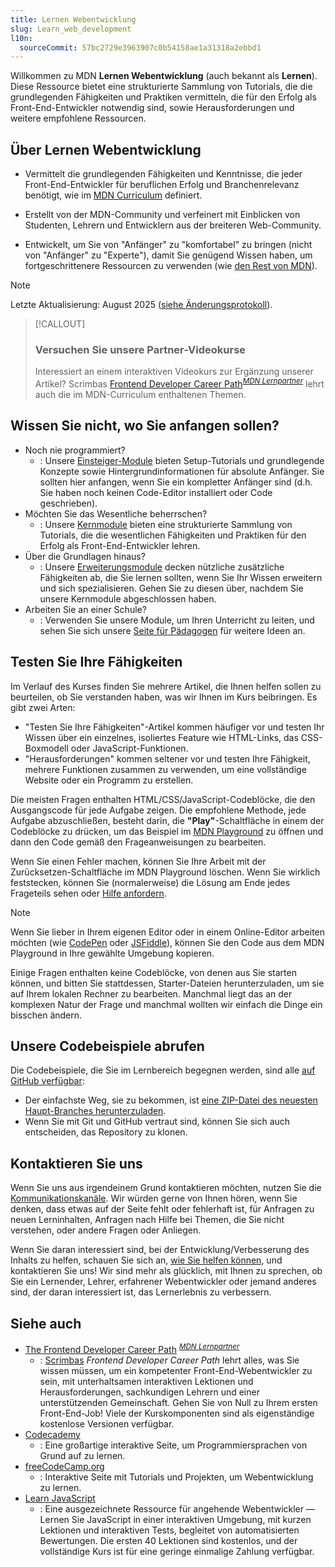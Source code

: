 ```yaml
---
title: Lernen Webentwicklung
slug: Learn_web_development
l10n:
  sourceCommit: 57bc2729e3963907c0b54158ae1a31318a2ebbd1
---
```


Willkommen zu MDN **Lernen Webentwicklung** (auch bekannt als **Lernen**). Diese Ressource bietet eine strukturierte Sammlung von Tutorials, die die grundlegenden Fähigkeiten und Praktiken vermitteln, die für den Erfolg als Front-End-Entwickler notwendig sind, sowie Herausforderungen und weitere empfohlene Ressourcen.

## Über Lernen Webentwicklung

- Vermittelt die grundlegenden Fähigkeiten und Kenntnisse, die jeder Front-End-Entwickler für beruflichen Erfolg und Branchenrelevanz benötigt, wie im [MDN Curriculum](/en-US/curriculum/) definiert.

- Erstellt von der MDN-Community und verfeinert mit Einblicken von Studenten, Lehrern und Entwicklern aus der breiteren Web-Community.

- Entwickelt, um Sie von "Anfänger" zu "komfortabel" zu bringen (nicht von "Anfänger" zu "Experte"), damit Sie genügend Wissen haben, um fortgeschrittenere Ressourcen zu verwenden (wie [den Rest von MDN](/en-US/)).

> [!NOTE]
> Letzte Aktualisierung: August 2025 ([siehe Änderungsprotokoll](/de/docs/Learn_web_development/Changelog)).

> [!CALLOUT]
>
> ### Versuchen Sie unsere Partner-Videokurse
>
> Interessiert an einem interaktiven Videokurs zur Ergänzung unserer Artikel? Scrimbas [Frontend Developer Career Path](https://scrimba.com/the-frontend-developer-career-path-c0j?via=mdn)<sup>[_MDN Lernpartner_](/de/docs/MDN/Writing_guidelines/Learning_content#partner_links_and_embeds)</sup> lehrt auch die im MDN-Curriculum enthaltenen Themen.
>
> <mdn-scrim-inline url="https://scrimba.com/s06icdv" scrimtitle="Scrimba + MDN"></mdn-scrim-inline>

## Wissen Sie nicht, wo Sie anfangen sollen?

- Noch nie programmiert?
  - : Unsere [Einsteiger-Module](/de/docs/Learn_web_development/Getting_started) bieten Setup-Tutorials und grundlegende Konzepte sowie Hintergrundinformationen für absolute Anfänger. Sie sollten hier anfangen, wenn Sie ein kompletter Anfänger sind (d.h. Sie haben noch keinen Code-Editor installiert oder Code geschrieben).
- Möchten Sie das Wesentliche beherrschen?
  - : Unsere [Kernmodule](/de/docs/Learn_web_development/Core) bieten eine strukturierte Sammlung von Tutorials, die die wesentlichen Fähigkeiten und Praktiken für den Erfolg als Front-End-Entwickler lehren.
- Über die Grundlagen hinaus?
  - : Unsere [Erweiterungsmodule](/de/docs/Learn_web_development/Extensions) decken nützliche zusätzliche Fähigkeiten ab, die Sie lernen sollten, wenn Sie Ihr Wissen erweitern und sich spezialisieren. Gehen Sie zu diesen über, nachdem Sie unsere Kernmodule abgeschlossen haben.
- Arbeiten Sie an einer Schule?
  - : Verwenden Sie unsere Module, um Ihren Unterricht zu leiten, und sehen Sie sich unsere [Seite für Pädagogen](/de/docs/Learn_web_development/Educators) für weitere Ideen an.

## Testen Sie Ihre Fähigkeiten

Im Verlauf des Kurses finden Sie mehrere Artikel, die Ihnen helfen sollen zu beurteilen, ob Sie verstanden haben, was wir Ihnen im Kurs beibringen. Es gibt zwei Arten:

- "Testen Sie Ihre Fähigkeiten"-Artikel kommen häufiger vor und testen Ihr Wissen über ein einzelnes, isoliertes Feature wie HTML-Links, das CSS-Boxmodell oder JavaScript-Funktionen.
- "Herausforderungen" kommen seltener vor und testen Ihre Fähigkeit, mehrere Funktionen zusammen zu verwenden, um eine vollständige Website oder ein Programm zu erstellen.

Die meisten Fragen enthalten HTML/CSS/JavaScript-Codeblöcke, die den Ausgangscode für jede Aufgabe zeigen. Die empfohlene Methode, jede Aufgabe abzuschließen, besteht darin, die **"Play"**-Schaltfläche in einem der Codeblöcke zu drücken, um das Beispiel im [MDN Playground](/en-US/play) zu öffnen und dann den Code gemäß den Frageanweisungen zu bearbeiten.

Wenn Sie einen Fehler machen, können Sie Ihre Arbeit mit der Zurücksetzen-Schaltfläche im MDN Playground löschen. Wenn Sie wirklich feststecken, können Sie (normalerweise) die Lösung am Ende jedes Frageteils sehen oder [Hilfe anfordern](#kontaktieren_sie_uns).

> [!NOTE]
> Wenn Sie lieber in Ihrem eigenen Editor oder in einem Online-Editor arbeiten möchten (wie [CodePen](https://codepen.io/) oder [JSFiddle](https://jsfiddle.net/)), können Sie den Code aus dem MDN Playground in Ihre gewählte Umgebung kopieren.

Einige Fragen enthalten keine Codeblöcke, von denen aus Sie starten können, und bitten Sie stattdessen, Starter-Dateien herunterzuladen, um sie auf Ihrem lokalen Rechner zu bearbeiten. Manchmal liegt das an der komplexen Natur der Frage und manchmal wollten wir einfach die Dinge ein bisschen ändern.

## Unsere Codebeispiele abrufen

Die Codebeispiele, die Sie im Lernbereich begegnen werden, sind alle [auf GitHub verfügbar](https://github.com/mdn/learning-area/):

- Der einfachste Weg, sie zu bekommen, ist [eine ZIP-Datei des neuesten Haupt-Branches herunterzuladen](https://codeload.github.com/mdn/learning-area/zip/main).
- Wenn Sie mit Git und GitHub vertraut sind, können Sie sich auch entscheiden, das Repository zu klonen.

## Kontaktieren Sie uns

Wenn Sie uns aus irgendeinem Grund kontaktieren möchten, nutzen Sie die [Kommunikationskanäle](/de/docs/MDN/Community/Communication_channels). Wir würden gerne von Ihnen hören, wenn Sie denken, dass etwas auf der Seite fehlt oder fehlerhaft ist, für Anfragen zu neuen Lerninhalten, Anfragen nach Hilfe bei Themen, die Sie nicht verstehen, oder andere Fragen oder Anliegen.

Wenn Sie daran interessiert sind, bei der Entwicklung/Verbesserung des Inhalts zu helfen, schauen Sie sich an, [wie Sie helfen können](/de/docs/MDN/Community), und kontaktieren Sie uns! Wir sind mehr als glücklich, mit Ihnen zu sprechen, ob Sie ein Lernender, Lehrer, erfahrener Webentwickler oder jemand anderes sind, der daran interessiert ist, das Lernerlebnis zu verbessern.

## Siehe auch

- [The Frontend Developer Career Path](https://scrimba.com/the-frontend-developer-career-path-c0j?via=mdn) <sup>[_MDN Lernpartner_](/de/docs/MDN/Writing_guidelines/Learning_content#partner_links_and_embeds)</sup>
  - : [Scrimbas](https://scrimba.com?via=mdn) _Frontend Developer Career Path_ lehrt alles, was Sie wissen müssen, um ein kompetenter Front-End-Webentwickler zu sein, mit unterhaltsamen interaktiven Lektionen und Herausforderungen, sachkundigen Lehrern und einer unterstützenden Gemeinschaft. Gehen Sie von Null zu Ihrem ersten Front-End-Job! Viele der Kurskomponenten sind als eigenständige kostenlose Versionen verfügbar.
- [Codecademy](https://www.codecademy.com/)
  - : Eine großartige interaktive Seite, um Programmiersprachen von Grund auf zu lernen.
- [freeCodeCamp.org](https://www.freecodecamp.org/)
  - : Interaktive Seite mit Tutorials und Projekten, um Webentwicklung zu lernen.
- [Learn JavaScript](https://learnjavascript.online/)
  - : Eine ausgezeichnete Ressource für angehende Webentwickler — Lernen Sie JavaScript in einer interaktiven Umgebung, mit kurzen Lektionen und interaktiven Tests, begleitet von automatisierten Bewertungen. Die ersten 40 Lektionen sind kostenlos, und der vollständige Kurs ist für eine geringe einmalige Zahlung verfügbar.
